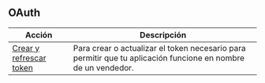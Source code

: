 ## OAuth

|Acción|Descripción|
|---|---|
|[Crear y refrescar token](https://www.mercadopago[FAKER][URL][DOMAIN]/developers/es/reference/oauth/_oauth_token/post)|Para crear o actualizar el token necesario para permitir que tu aplicación funcione en nombre de un vendedor.|





